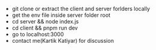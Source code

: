 * git clone or extract the client and server forlders locally
* get the env file inside server folder root
* cd server && node index.js
* cd client && pnpm run dev
* go to localhost:3000
* contact me(Kartik Katiyar) for discussion